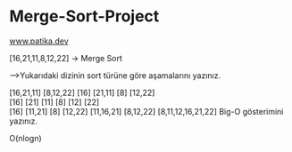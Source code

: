 # Merge-Sort-Project
www.patika.dev

[16,21,11,8,12,22] -> Merge Sort

-->Yukarıdaki dizinin sort türüne göre aşamalarını yazınız.

   [16,21,11]                [8,12,22]
[16]      [21,11]       [8]          [12,22]   
[16]      [21]  [11]    [8]        [12]    [22]  
[16]        [11,21]     [8]          [12,22] 
    [11,16,21]             [8,12,22]
             [8,11,12,16,21,22]
Big-O gösterimini yazınız.

O(nlogn)
